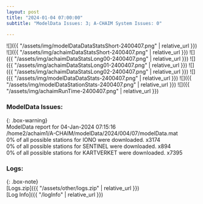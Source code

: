 ```yaml
---
layout: post
title: "2024-01-04 07:00:00"
subtitle: "ModelData Issues: 3; A-CHAIM System Issues: 0"

---
```


![]({{ "/assets/img/modelDataDataStatsShort-2400407.png" | relative_url }})
![]({{ "/assets/img/achaimDataStatsShort-2400407.png" | relative_url }})
![]({{ "/assets/img/achaimDataStatsLong00-2400407.png" | relative_url }})
![]({{ "/assets/img/achaimDataStatsLong01-2400407.png" | relative_url }})
![]({{ "/assets/img/achaimDataStatsLong02-2400407.png" | relative_url }})
![]({{ "/assets/img/modelDataDataStats-2400407.png" | relative_url }})
![]({{ "/assets/img/modelDataStationStats-2400407.png" | relative_url }})
![]({{ "/assets/img/achaimRunTime-2400407.png" | relative_url }})


### ModelData Issues:  
  
{: .box-warning}  
 ModelData report for 04-Jan-2024 07:15:16   
 /home2/achaim1/A-CHAIM/modelData/2024/004/07/modelData.mat   
 0% of all possible stations for IONO were downloaded. x3174   
 0% of all possible stations for SENTINEL were downloaded. x894   
 0% of all possible stations for KARTVERKET were downloaded. x7395   
  


### Logs:  
  
{: .box-note}  
[Logs.zip]({{ "/assets/other/logs.zip" | relative_url }})  
[Log Info]({{ "/logInfo" | relative_url }})  
